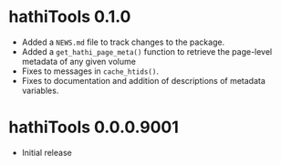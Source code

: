 # hathiTools 0.1.0

* Added a `NEWS.md` file to track changes to the package.
* Added a `get_hathi_page_meta()` function to retrieve the page-level metadata of any given volume
* Fixes to messages in `cache_htids()`.
* Fixes to documentation and addition of descriptions of metadata variables.

# hathiTools 0.0.0.9001

* Initial release

